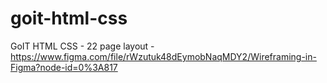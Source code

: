 # goit-html-css
GoIT HTML CSS - 22
page layout - https://www.figma.com/file/rWzutuk48dEymobNaqMDY2/Wireframing-in-Figma?node-id=0%3A817
